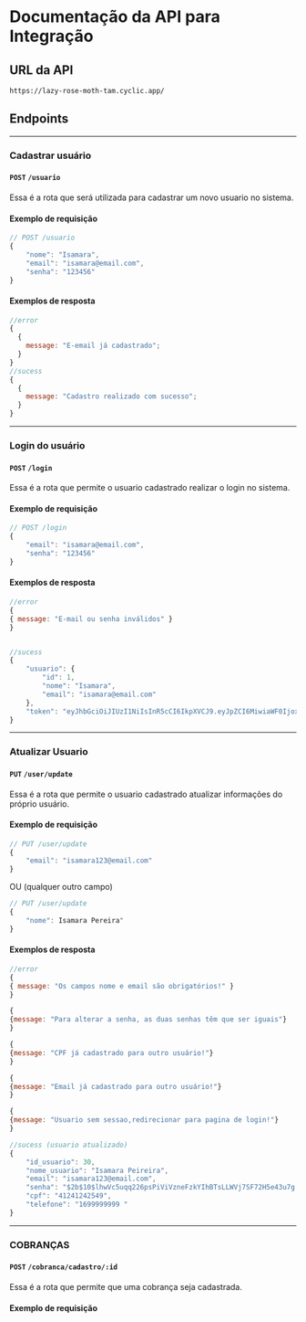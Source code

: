 # Documentação da API para Integração

## URL da API

```javascript=
https://lazy-rose-moth-tam.cyclic.app/
```

## **Endpoints**

---

### **Cadastrar usuário**

#### `POST` `/usuario`

Essa é a rota que será utilizada para cadastrar um novo usuario no sistema.

#### **Exemplo de requisição**

```javascript
// POST /usuario
{
    "nome": "Isamara",
    "email": "isamara@email.com",
    "senha": "123456"
}
```

#### **Exemplos de resposta**

```javascript
//error
{
  {
    message: "E-email já cadastrado";
  }
}
//sucess
{
  {
    message: "Cadastro realizado com sucesso";
  }
}
```

---

### **Login do usuário**

#### `POST` `/login`

Essa é a rota que permite o usuario cadastrado realizar o login no sistema.

#### **Exemplo de requisição**

```javascript
// POST /login
{
    "email": "isamara@email.com",
    "senha": "123456"
}
```

#### **Exemplos de resposta**

```javascript
//error
{
{ message: "E-mail ou senha inválidos" }
}


//sucess
{
    "usuario": {
        "id": 1,
        "nome": "Isamara",
        "email": "isamara@email.com"
    },
    "token": "eyJhbGciOiJIUzI1NiIsInR5cCI6IkpXVCJ9.eyJpZCI6MiwiaWF0IjoxNjIzMjQ5NjIxLCJleHAiOjE2MjMyNzg0MjF9.KLR9t7m_JQJfpuRv9_8H2-XJ92TSjKhGPxJXVfX6wBI"
}
```

---

### **Atualizar Usuario**

#### `PUT` `/user/update`

Essa é a rota que permite o usuario cadastrado atualizar informações do próprio usuário.

#### **Exemplo de requisição**

```javascript
// PUT /user/update
{
    "email": "isamara123@email.com"
}
```

OU (qualquer outro campo)

```javascript
// PUT /user/update
{
    "nome": Isamara Pereira"
}
```

#### **Exemplos de resposta**

```javascript
//error
{
{ message: "Os campos nome e email são obrigatórios!" }
}

{
{message: "Para alterar a senha, as duas senhas têm que ser iguais"}
}

{
{message: "CPF já cadastrado para outro usuário!"}
}

{
{message: "Email já cadastrado para outro usuário!"}
}

{
{message: "Usuario sem sessao,redirecionar para pagina de login!"}
}

//sucess (usuario atualizado)
{
    "id_usuario": 30,
    "nome_usuario": "Isamara Peireira",
    "email": "isamara123@email.com",
    "senha": "$2b$10$lhwVc5uqq226psPiViVzneFzkYIhBTsLLWVj7SF72H5e43u7g.GNO",
    "cpf": "41241242549",
    "telefone": "1699999999 "
}
```

---

### **COBRANÇAS**

#### `POST` `/cobranca/cadastro/:id`

Essa é a rota que permite que uma cobrança seja cadastrada.

#### **Exemplo de requisição**

